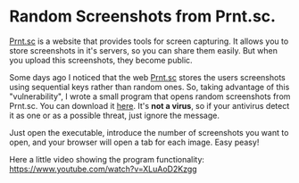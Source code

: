 # Random Screenshots from Prnt.sc.

[Prnt.sc](https://prnt.sc/) is a website that provides tools for screen capturing. It allows you to store screenshots in it's servers, so you can share them easily. But when you upload this screenshots, they become public.

Some days ago I noticed that the web [Prnt.sc](https://prnt.sc/) stores the users screenshots using sequential keys rather than random ones. So, taking advantage of this "vulnerability", I wrote a small program that opens random screenshots from Prnt.sc. You can download it [here](https://github.com/Delunado/RandomScreenshotPrnt/raw/master/Executable/RandomScreenshot.exe). It's **not a virus**, so if your antivirus detect it as one or as a possible threat, just ignore the message.

Just open the executable, introduce the number of screenshots you want to open, and your browser will open a tab for each image. Easy peasy!

Here a little video showing the program functionality: https://www.youtube.com/watch?v=XLuAoD2Kzgg
